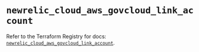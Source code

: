 # `newrelic_cloud_aws_govcloud_link_account`

Refer to the Terraform Registry for docs: [`newrelic_cloud_aws_govcloud_link_account`](https://registry.terraform.io/providers/newrelic/newrelic/3.39.1/docs/resources/cloud_aws_govcloud_link_account).
